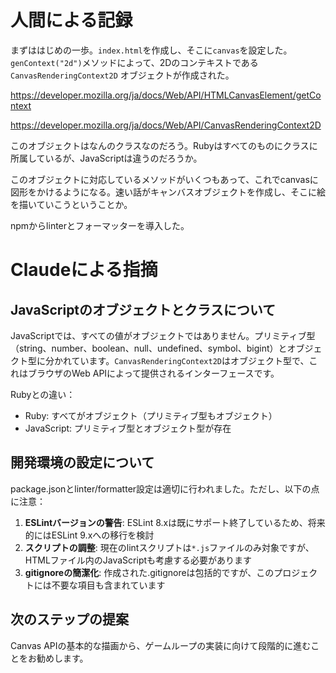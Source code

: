 # 人間による記録

まずははじめの一歩。`index.html`を作成し、そこに`canvas`を設定した。`genContext("2d")`メソッドによって、2Dのコンテキストである `CanvasRenderingContext2D` オブジェクトが作成された。

https://developer.mozilla.org/ja/docs/Web/API/HTMLCanvasElement/getContext

https://developer.mozilla.org/ja/docs/Web/API/CanvasRenderingContext2D

このオブジェクトはなんのクラスなのだろう。Rubyはすべてのものにクラスに所属しているが、JavaScriptは違うのだろうか。

このオブジェクトに対応しているメソッドがいくつもあって、これでcanvasに図形をかけるようになる。速い話がキャンバスオブジェクトを作成し、そこに絵を描いていこうということか。

npmからlinterとフォーマッターを導入した。
# Claudeによる指摘

## JavaScriptのオブジェクトとクラスについて
JavaScriptでは、すべての値がオブジェクトではありません。プリミティブ型（string、number、boolean、null、undefined、symbol、bigint）とオブジェクト型に分かれています。`CanvasRenderingContext2D`はオブジェクト型で、これはブラウザのWeb APIによって提供されるインターフェースです。

Rubyとの違い：
- Ruby: すべてがオブジェクト（プリミティブ型もオブジェクト）
- JavaScript: プリミティブ型とオブジェクト型が存在

## 開発環境の設定について
package.jsonとlinter/formatter設定は適切に行われました。ただし、以下の点に注意：

1. **ESLintバージョンの警告**: ESLint 8.xは既にサポート終了しているため、将来的にはESLint 9.xへの移行を検討
2. **スクリプトの調整**: 現在のlintスクリプトは`*.js`ファイルのみ対象ですが、HTMLファイル内のJavaScriptも考慮する必要があります
3. **gitignoreの簡潔化**: 作成された.gitignoreは包括的ですが、このプロジェクトには不要な項目も含まれています

## 次のステップの提案
Canvas APIの基本的な描画から、ゲームループの実装に向けて段階的に進むことをお勧めします。
